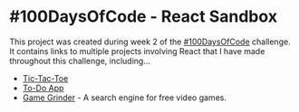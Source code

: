 # #100DaysOfCode - React Sandbox

This project was created during week 2 of the [#100DaysOfCode](https://www.100daysofcode.com/) challenge. It contains links to multiple projects involving React that I have made throughout this challenge, including...

* [Tic-Tac-Toe](https://monopavo.github.io/100-days-tic-tac-toe/)
* [To-Do App](https://monopavo.github.io/100-days-todo-app/)
* [Game Grinder](https://100-days-game-grinder.vercel.app/) - A search engine for free video games.
